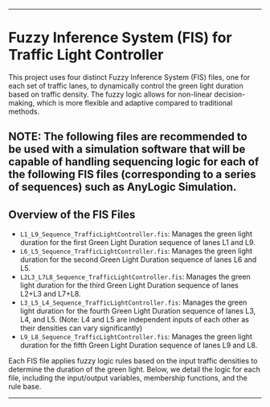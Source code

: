 
---

# Fuzzy Inference System (FIS) for Traffic Light Controller

This project uses four distinct Fuzzy Inference System (FIS) files, one for each set of traffic lanes, to dynamically control the green light duration based on traffic density. The fuzzy logic allows for non-linear decision-making, which is more flexible and adaptive compared to traditional methods.

## NOTE: The following files are recommended to be used with a simulation software that will be capable of handling sequencing logic for each of the following FIS files (corresponding to a series of sequences) such as AnyLogic Simulation.

## Overview of the FIS Files

- `L1_L9_Sequence_TrafficLightController.fis`: Manages the green light duration for the first Green Light Duration sequence of lanes L1 and L9.
- `L6_L5_Sequence_TrafficLightController.fis`: Manages the green light duration for the second Green Light Duration sequence of lanes L6 and L5.
- `L2L3_L7L8_Sequence_TrafficLightController.fis`: Manages the green light duration for the third Green Light Duration sequence of lanes L2+L3 and L7+L8.
- `L3_L5_L4_Sequence_TrafficLightController.fis`: Manages the green light duration for the fourth Green Light Duration sequence of lanes L3, L4, and L5. (Note: L4 and L5 are independent inputs of each other as their densities can vary significantly)
- `L9_L8_Sequence_TrafficLightController.fis`: Manages the green light duration for the fifth Green Light Duration sequence of lanes L9 and L8.

Each FIS file applies fuzzy logic rules based on the input traffic densities to determine the duration of the green light. Below, we detail the logic for each file, including the input/output variables, membership functions, and the rule base.

---

